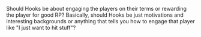 Should Hooks be about engaging the players on their terms or rewarding the player for good RP?
Basically, should Hooks be just motivations and interesting backgrounds or anything that tells you how to engage that player like "I just want to hit stuff"?